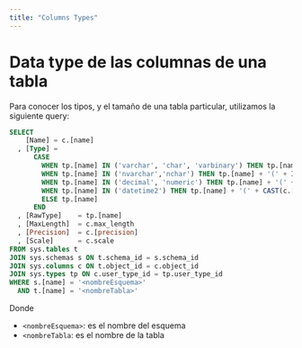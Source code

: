 ```yaml
---
title: "Columns Types"
---
```


# **Data type de las columnas de una tabla**

Para conocer los tipos, y el tamaño de una tabla particular, utilizamos la siguiente query:

```sql
SELECT 
    [Name] = c.[name]
  , [Type] = 
      CASE 
        WHEN tp.[name] IN ('varchar', 'char', 'varbinary') THEN tp.[name] + '(' + IIF(c.max_length = -1, 'max', CAST(c.max_length AS VARCHAR(25))) + ')' 
        WHEN tp.[name] IN ('nvarchar','nchar') THEN tp.[name] + '(' + IIF(c.max_length = -1, 'max', CAST(c.max_length / 2 AS VARCHAR(25))) + ')'      
        WHEN tp.[name] IN ('decimal', 'numeric') THEN tp.[name] + '(' + CAST(c.[precision] AS VARCHAR(25)) + ', ' + CAST(c.[scale] AS VARCHAR(25)) + ')'
        WHEN tp.[name] IN ('datetime2') THEN tp.[name] + '(' + CAST(c.[scale] AS VARCHAR(25)) + ')'
        ELSE tp.[name]
      END
  , [RawType]    = tp.[name]
  , [MaxLength]  = c.max_length
  , [Precision]  = c.[precision]
  , [Scale]      = c.scale
FROM sys.tables t 
JOIN sys.schemas s ON t.schema_id = s.schema_id
JOIN sys.columns c ON t.object_id = c.object_id
JOIN sys.types tp ON c.user_type_id = tp.user_type_id
WHERE s.[name] = '<nombreEsquema>' 
  AND t.[name] = '<nombreTabla>'
```

Donde 
+ `<nombreEsquema>`: es el nombre del esquema
+ `<nombreTabla`: es el nombre de la tabla